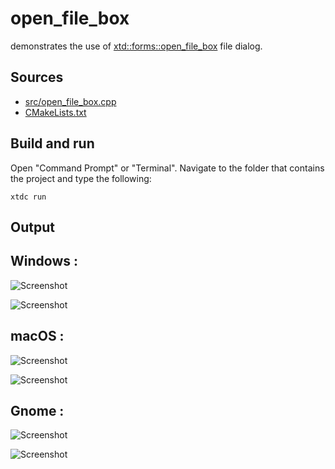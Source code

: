 # open_file_box

demonstrates the use of [xtd::forms::open_file_box](https://gammasoft71.github.io/xtd/reference_guides/latest/classxtd_1_1forms_1_1open__file__box.html) file dialog.

## Sources

* [src/open_file_box.cpp](src/open_file_box.cpp)
* [CMakeLists.txt](CMakeLists.txt)

## Build and run

Open "Command Prompt" or "Terminal". Navigate to the folder that contains the project and type the following:

```shell
xtdc run
```

## Output

## Windows :

![Screenshot](../../../../docs/pictures/examples/open_file_box_w.png)

![Screenshot](../../../../docs/pictures/examples/open_file_box_wd.png)

## macOS :

![Screenshot](../../../../docs/pictures/examples/open_file_box_m.png)

![Screenshot](../../../../docs/pictures/examples/open_file_box_md.png)

## Gnome :

![Screenshot](../../../../docs/pictures/examples/open_file_box_g.png)

![Screenshot](../../../../docs/pictures/examples/open_file_box_gd.png)
